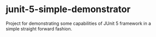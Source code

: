 # junit-5-simple-demonstrator
Project for demonstrating some capabilities of JUnit 5 framework in a simple straight forward fashion.
